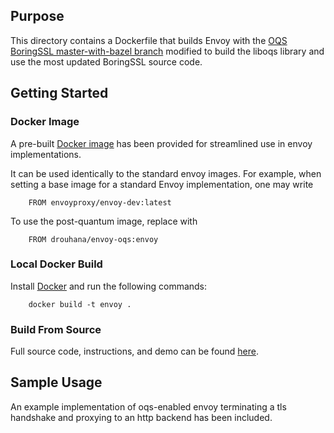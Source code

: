 ## Purpose

This directory contains a Dockerfile that builds Envoy with the [OQS BoringSSL master-with-bazel branch](https://github.com/Post-Quantum-Mesh/boringssl) modified to build the liboqs library and use the most updated BoringSSL source code.

## Getting Started

### Docker Image

A pre-built [Docker image](https://hub.docker.com/layers/drouhana/envoy-oqs/envoy/images/sha256-e779ccfd8707e31fbf3f47f1f2ac99cb52ea56f6e923a87fbb12b7fa1dbca114?context=repo) has been provided for streamlined use in envoy implementations.

It can be used identically to the standard envoy images. For example, when setting a base image for a standard Envoy implementation, one may write

        FROM envoyproxy/envoy-dev:latest

To use the post-quantum image, replace with

        FROM drouhana/envoy-oqs:envoy

### Local Docker Build

Install [Docker](https://docs.docker.com/get-docker/) and run the following commands:

        docker build -t envoy .

### Build From Source

Full source code, instructions, and demo can be found [here](https://github.com/Post-Quantum-Mesh/envoy-oqs).

## Sample Usage

An example implementation of oqs-enabled envoy terminating a tls handshake and proxying to an http backend has been included.